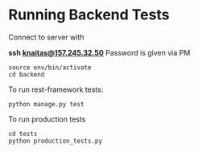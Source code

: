 # Running Backend Tests

Connect to server with

**ssh knaitas@157.245.32.50**
Password is given via PM

```
source env/bin/activate
cd backend
```

To run rest-framework tests:

```
python manage.py test
```

To run production tests

```
cd tests
python production_tests.py
```
